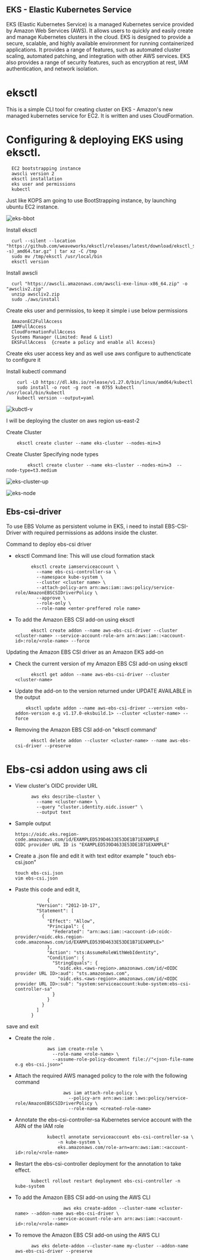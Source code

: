 ## EKS - Elastic Kubernetes Service

EKS (Elastic Kubernetes Service) is a managed Kubernetes service provided by Amazon Web Services (AWS). 
It allows users to quickly and easily create and manage Kubernetes clusters in the cloud. EKS is designed to provide a secure, scalable, and highly available environment for running containerized applications. 
It provides a range of features, such as automated cluster scaling, automated patching, and integration with other AWS services. 
EKS also provides a range of security features, such as encryption at rest, IAM authentication, and network isolation.

# eksctl

This is a simple CLI tool for creating cluster on EKS - Amazon's new managed kubernetes service for EC2. It is written and uses CloudFormation.

# Configuring & deploying EKS using eksctl.

      EC2 bootstrapping instance
      awscli version 2
      eksctl installation
      eks user and permissions
      kubectl

Just like KOPS am going to use BootStrapping instance, by launching ubuntu EC2 instance.

![eks-bbot](https://user-images.githubusercontent.com/101070055/232343031-114005d2-179b-4c16-b22c-a976bc5d3f17.png)

Install eksctl

      curl --silent --location "https://github.com/weaveworks/eksctl/releases/latest/download/eksctl_$(uname -s)_amd64.tar.gz" | tar xz -C /tmp
      sudo mv /tmp/eksctl /usr/local/bin
      eksctl version

Install awscli

      curl "https://awscli.amazonaws.com/awscli-exe-linux-x86_64.zip" -o "awscliv2.zip"
      unzip awscliv2.zip
      sudo ./aws/install
     
Create eks user and permissios, to keep it simple i use below permissions

      AmazonEC2FullAccess
      IAMFullAccess
      CloudFormationFullAccess
      Systems Manager (Limited: Read & List)
      EKSFullAccess  {create a policy and enable all Access}

Create eks user access key and as well use aws configure to authencticate to configure it

Install kubectl command

        curl -LO https://dl.k8s.io/release/v1.27.0/bin/linux/amd64/kubectl
        sudo install -o root -g root -m 0755 kubectl /usr/local/bin/kubectl
        kubectl version --output=yaml
        
![kubctl-v](https://user-images.githubusercontent.com/101070055/232347209-d2ac6177-99fd-40e3-adac-5d57809d18c5.png)
        
I will be deploying the cluster on aws region us-east-2 

Create Cluster

        eksctl create cluster --name eks-cluster --nodes-min=3
        
Create Cluster Specifying node types

            eksctl create cluster --name eks-cluster --nodes-min=3  --node-type=t3.medium

![eks-cluster-up](https://user-images.githubusercontent.com/101070055/232351388-9ffc0372-587a-4d9a-af9d-fc9e641a5fba.png)

![eks-node](https://user-images.githubusercontent.com/101070055/232351218-b1d6aee4-f317-4e53-b895-360c8340d2da.png)

## Ebs-csi-driver

To use EBS Volume as persistent volume in EKS, i need to install EBS-CSI-Driver with required permissions as addons inside the cluster.    

Command to deploy ebs-csi driver

- eksctl Command line: This will use cloud formation stack

            eksctl create iamserviceaccount \
              --name ebs-csi-controller-sa \
              --namespace kube-system \
              --cluster <cluster name> \
              --attach-policy-arn arn:aws:iam::aws:policy/service-role/AmazonEBSCSIDriverPolicy \
              --approve \
              --role-only \
              --role-name <enter-preffered role name>

- To add the Amazon EBS CSI add-on using eksctl

            eksctl create addon --name aws-ebs-csi-driver --cluster <cluster-name> --service-account-role-arn arn:aws:iam::<account-id>:role/<role-name> --force
            
Updating the Amazon EBS CSI driver as an Amazon EKS add-on

- Check the current version of my Amazon EBS CSI add-on using eksctl

            eksctl get addon --name aws-ebs-csi-driver --cluster <cluster-name>

- Update the add-on to the version returned under UPDATE AVAILABLE in the output 

          eksctl update addon --name aws-ebs-csi-driver --version <ebs-addon-version e.g v1.17.0-eksbuild.1> --cluster <cluster-name> --force
      
- Removing the Amazon EBS CSI add-on "eksctl command'

            eksctl delete addon --cluster <cluster-name> --name aws-ebs-csi-driver --preserve
      
# Ebs-csi addon using aws cli

- View cluster's OIDC provider URL

            aws eks describe-cluster \
              --name <cluster-name> \
              --query "cluster.identity.oidc.issuer" \
              --output text

- Sample output
      
      https://oidc.eks.region-code.amazonaws.com/id/EXAMPLED539D4633E53DE1B71EXAMPLE
      OIDC provider URL ID is "EXAMPLED539D4633E53DE1B71EXAMPLE"

- Create a .json file and edit it with text editor example " touch ebs-csi.json"
      
      touch ebs-csi.json
      vim ebs-csi.json
      
- Paste this code and edit it,
      
                  {
              "Version": "2012-10-17",
              "Statement": [
                {
                  "Effect": "Allow",
                  "Principal": {
                    "Federated": "arn:aws:iam::<account-id>:oidc-provider/<oidc.eks.region-code.amazonaws.com/id/EXAMPLED539D4633E53DE1B71EXAMPLE>"
                  },
                  "Action": "sts:AssumeRoleWithWebIdentity",
                  "Condition": {
                    "StringEquals": {
                      "oidc.eks.<aws-region>.amazonaws.com/id/<OIDC provider URL ID>:aud": "sts.amazonaws.com",
                      "oidc.eks.<aws-region>.amazonaws.com/id/<OIDC provider URL ID>:sub": "system:serviceaccount:kube-system:ebs-csi-controller-sa"
                    }
                  }
                }
              ]
            }
   
save and exit
      
- Create the role .

                  aws iam create-role \
                    --role-name <role-name> \
                    --assume-role-policy-document file://"<json-file-name e.g ebs-csi.json>"

- Attach the required AWS managed policy to the role with the following command   
      
                        aws iam attach-role-policy \
                          --policy-arn arn:aws:iam::aws:policy/service-role/AmazonEBSCSIDriverPolicy \
                          --role-name <created-role-name>
 
- Annotate the ebs-csi-controller-sa Kubernetes service account with the ARN of the IAM role

                  kubectl annotate serviceaccount ebs-csi-controller-sa \
                      -n kube-system \
                      eks.amazonaws.com/role-arn=arn:aws:iam::<account-id>:role/<role-name>
      
- Restart the ebs-csi-controller deployment for the annotation to take effect.
      
            kubectl rollout restart deployment ebs-csi-controller -n kube-system
      
- To add the Amazon EBS CSI add-on using the AWS CLI   
      
                        aws eks create-addon --cluster-name <cluster-name> --addon-name aws-ebs-csi-driver \
                    --service-account-role-arn arn:aws:iam::<account-id>:role/<role-name>

- To remove the Amazon EBS CSI add-on using the AWS CLI      

            aws eks delete-addon --cluster-name my-cluster --addon-name aws-ebs-csi-driver --preserve
